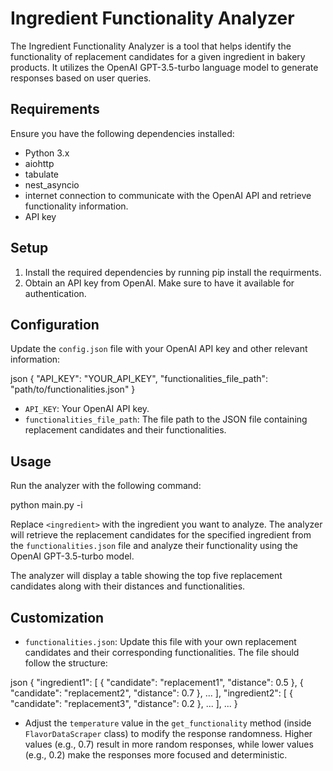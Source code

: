 # Ingredient Functionality Analyzer

The Ingredient Functionality Analyzer is a tool that helps identify the functionality of replacement candidates for a given ingredient in bakery products. It utilizes the OpenAI GPT-3.5-turbo language model to generate responses based on user queries.
## Requirements
Ensure you have the following dependencies installed:

- Python 3.x
- aiohttp
- tabulate
- nest_asyncio
- internet connection to communicate with the OpenAI API and retrieve functionality information.
- API key
## Setup

1. Install the required dependencies by running pip install the requirments.
2. Obtain an API key from OpenAI. Make sure to have it available for authentication.

## Configuration

Update the `config.json` file with your OpenAI API key and other relevant information:

json
{
    "API_KEY": "YOUR_API_KEY",
    "functionalities_file_path": "path/to/functionalities.json"
}


- `API_KEY`: Your OpenAI API key.
- `functionalities_file_path`: The file path to the JSON file containing replacement candidates and their functionalities.

## Usage

Run the analyzer with the following command:

python main.py -i <ingredient>


Replace `<ingredient>` with the ingredient you want to analyze. The analyzer will retrieve the replacement candidates for the specified ingredient from the `functionalities.json` file and analyze their functionality using the OpenAI GPT-3.5-turbo model.

The analyzer will display a table showing the top five replacement candidates along with their distances and functionalities.

## Customization

- `functionalities.json`: Update this file with your own replacement candidates and their corresponding functionalities. The file should follow the structure:

json
{
    "ingredient1": [
        {
            "candidate": "replacement1",
            "distance": 0.5
        },
        {
            "candidate": "replacement2",
            "distance": 0.7
        },
        ...
    ],
    "ingredient2": [
        {
            "candidate": "replacement3",
            "distance": 0.2
        },
        ...
    ],
    ...
}


- Adjust the `temperature` value in the `get_functionality` method (inside `FlavorDataScraper` class) to modify the response randomness. Higher values (e.g., 0.7) result in more random responses, while lower values (e.g., 0.2) make the responses more focused and deterministic.



